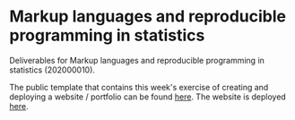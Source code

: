 # Markup languages and reproducible programming in statistics

Deliverables for Markup languages and reproducible programming in statistics (202000010).

The public template that contains this week's exercise of creating and deploying a website / portfolio can be found [here](https://github.com/quintyboer/quintyboer.github.io). The website is deployed [here](https://quintyboer.github.io).


